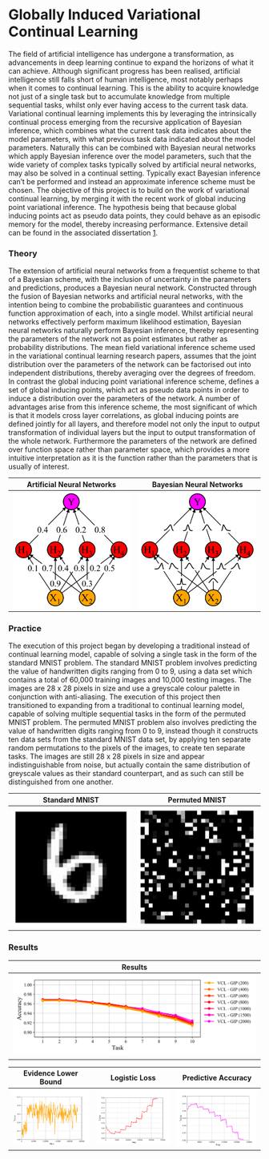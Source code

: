 # Globally Induced Variational Continual Learning

The field of artificial intelligence has undergone a transformation, as advancements in deep learning continue to expand the horizons of what it can achieve. Although significant progress has been realised, artificial intelligence still falls short of human intelligence, most notably perhaps when it comes to continual learning. This is the ability to acquire knowledge not just of a single task but to accumulate knowledge from multiple sequential tasks, whilst only ever having access to the current task data. Variational continual learning implements this by leveraging the intrinsically continual process emerging from the recursive application of Bayesian inference, which combines what the current task data indicates about the model parameters, with what previous task data indicated about the model parameters. Naturally this can be combined with Bayesian neural networks which apply Bayesian inference over the model parameters, such that the wide variety of complex tasks typically solved by artificial neural networks, may also be solved in a continual setting. Typically exact Bayesian inference can’t be performed and instead an approximate inference scheme must be chosen. The objective of this project is to build on the work of variational continual learning, by merging it with the recent work of global inducing point variational inference. The hypothesis being that because global inducing points act as pseudo data points, they could behave as an episodic memory for the model, thereby increasing performance. Extensive detail can be found in the associated dissertation [1](Dissertation.pdf).

### Theory

The extension of artificial neural networks from a frequentist scheme to that of a Bayesian scheme, with the inclusion of uncertainty in the parameters and predictions, produces a Bayesian neural network. Constructed through the fusion of Bayesian networks and artificial neural networks, with the intention being to combine the probabilistic guarantees and continuous function approximation of each, into a single model. Whilst artificial neural networks effectively perform maximum likelihood estimation, Bayesian neural networks naturally perform Bayesian inference, thereby representing the parameters of the network not as point estimates but rather as probability distributions. The mean field variational inference scheme used in the variational continual learning research papers, assumes that the joint distribution over the parameters of the network can be factorised out into independent distributions, thereby averaging over the degrees of freedom. In contrast the global inducing point variational inference scheme, defines a set of global inducing points, which act as pseudo data points in order to induce a distribution over the parameters of the network. A number of advantages arise from this inference scheme, the most significant of which is that it models cross layer correlations, as global inducing points are defined jointly for all layers, and therefore model not only the input to output transformation of individual layers but the input to output transformation of the whole network. Furthermore the parameters of the network are defined over function space rather than parameter space, which provides a more intuitive interpretation as it is the function rather than the parameters that is usually of interest.

|Artificial Neural Networks|Bayesian Neural Networks|
|:------------------------:|:----------------------:|
|![](plots/ann.png)|![](plots/bnn.png)|

### Practice

The execution of this project began by developing a traditional instead of continual learning model, capable of solving a single task in the form of the standard MNIST problem. The standard MNIST problem involves predicting the value of handwritten digits ranging from 0 to 9, using a data set which contains a total of 60,000 training images and 10,000 testing images. The images are 28 x 28 pixels in size and use a greyscale colour palette in conjunction with anti-aliasing. The execution of this project then transitioned to expanding from a traditional to continual learning model, capable of solving multiple sequential tasks in the form of the permuted MNIST problem. The permuted MNIST problem also involves predicting the value of handwritten digits ranging from 0 to 9, instead though it constructs ten data sets from the standard MNIST data set, by applying ten separate random permutations to the pixels of the images, to create ten separate tasks. The images are still 28 x 28 pixels in size and appear indistinguishable from noise, but actually contain the same distribution of greyscale values as their standard counterpart, and as such can still be distinguished from one another.

|Standard MNIST|Permuted MNIST|
|:------------:|:------------:|
|![](plots/standard.png)|![](plots/permuted.png)|

### Results

|Results|
|:-----:|
|![](plots/original_results.png)|

|Evidence Lower Bound|Logistic Loss|Predictive Accuracy|
|:------------------:|:-----------:|:-----------------:|
|![](plots/original_evidence.png)|![](plots/original_loss.png)|![](plots/original_accuracy.png)|